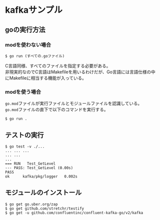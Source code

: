 # kafkaサンプル

## goの実行方法

### modを使わない場合

```console
$ go run (すべての.goファイル)
```

C言語同様、すべてのファイルを指定する必要がある。  
非現実的なのでC言語はMakefileを用いるわけだが、Go言語には言語仕様の中にMakefileに相当する機能が入っている。

### modを使う場合

`go.mod`ファイルが実行ファイルとモジュールファイルを認識している。  
`go.mod`ファイルの直下で以下のコマンドを実行する。

```console
$ go run .
```

## テストの実行

```console
$ go test -v ./...
... ... ...
... ...
...
=== RUN   Test_GetLevel
--- PASS: Test_GetLevel (0.00s)
PASS
ok      kafka/pkg/logger   0.002s
```

## モジュールのインストール

```console
$ go get go.uber.org/zap
$ go get github.com/stretchr/testify
$ go get -u github.com/confluentinc/confluent-kafka-go/v2/kafka
```
